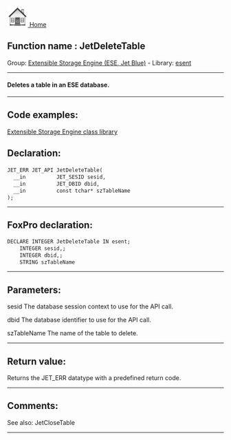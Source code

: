 [<img src="../../images/home.png"> Home ](https://github.com/VFPX/Win32API)  

## Function name : JetDeleteTable
Group: [Extensible Storage Engine (ESE, Jet Blue)](../../functions_group.md#Extensible_Storage_Engine_(ESE,_Jet_Blue))  -  Library: [esent](../../libraries.md#esent)  
***  


#### Deletes a table in an ESE database.

***  


## Code examples:
[Extensible Storage Engine class library](../../samples/sample_532.md)  

## Declaration:
```foxpro  
JET_ERR JET_API JetDeleteTable(
  __in          JET_SESID sesid,
  __in          JET_DBID dbid,
  __in          const tchar* szTableName
);  
```  
***  


## FoxPro declaration:
```foxpro  
DECLARE INTEGER JetDeleteTable IN esent;
	INTEGER sesid,;
	INTEGER dbid,;
	STRING szTableName  
```  
***  


## Parameters:
sesid 
The database session context to use for the API call.

dbid 
The database identifier to use for the API call.

szTableName 
The name of the table to delete.
  
***  


## Return value:
Returns the JET_ERR datatype with a predefined return code.  
***  


## Comments:
See also: JetCloseTable   
  
***  

